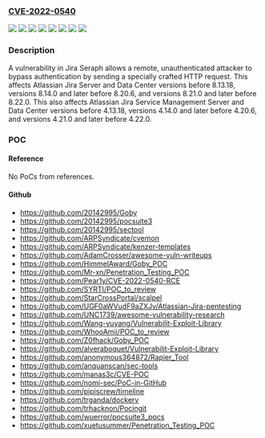 ### [CVE-2022-0540](https://cve.mitre.org/cgi-bin/cvename.cgi?name=CVE-2022-0540)
![](https://img.shields.io/static/v1?label=Product&message=Jira%20Core%20Server&color=blue)
![](https://img.shields.io/static/v1?label=Product&message=Jira%20Service%20Management%20Data%20Center&color=blue)
![](https://img.shields.io/static/v1?label=Product&message=Jira%20Service%20Management%20Server&color=blue)
![](https://img.shields.io/static/v1?label=Product&message=Jira%20Software%20Data%20Center&color=blue)
![](https://img.shields.io/static/v1?label=Product&message=Jira%20Software%20Server&color=blue)
![](https://img.shields.io/static/v1?label=Version&message=%3C%204.13.18%20&color=brighgreen)
![](https://img.shields.io/static/v1?label=Version&message=%3C%208.13.18%20&color=brighgreen)
![](https://img.shields.io/static/v1?label=Vulnerability&message=Improper%20Authentication&color=brighgreen)

### Description

A vulnerability in Jira Seraph allows a remote, unauthenticated attacker to bypass authentication by sending a specially crafted HTTP request. This affects Atlassian Jira Server and Data Center versions before 8.13.18, versions 8.14.0 and later before 8.20.6, and versions 8.21.0 and later before 8.22.0. This also affects Atlassian Jira Service Management Server and Data Center versions before 4.13.18, versions 4.14.0 and later before 4.20.6, and versions 4.21.0 and later before 4.22.0.

### POC

#### Reference
No PoCs from references.

#### Github
- https://github.com/20142995/Goby
- https://github.com/20142995/pocsuite3
- https://github.com/20142995/sectool
- https://github.com/ARPSyndicate/cvemon
- https://github.com/ARPSyndicate/kenzer-templates
- https://github.com/AdamCrosser/awesome-vuln-writeups
- https://github.com/HimmelAward/Goby_POC
- https://github.com/Mr-xn/Penetration_Testing_POC
- https://github.com/Pear1y/CVE-2022-0540-RCE
- https://github.com/SYRTI/POC_to_review
- https://github.com/StarCrossPortal/scalpel
- https://github.com/UGF0aWVudF9aZXJv/Atlassian-Jira-pentesting
- https://github.com/UNC1739/awesome-vulnerability-research
- https://github.com/Wang-yuyang/Vulnerabilit-Exploit-Library
- https://github.com/WhooAmii/POC_to_review
- https://github.com/Z0fhack/Goby_POC
- https://github.com/alveraboquet/Vulnerabilit-Exploit-Library
- https://github.com/anonymous364872/Rapier_Tool
- https://github.com/anquanscan/sec-tools
- https://github.com/manas3c/CVE-POC
- https://github.com/nomi-sec/PoC-in-GitHub
- https://github.com/pipiscrew/timeline
- https://github.com/trganda/dockerv
- https://github.com/trhacknon/Pocingit
- https://github.com/wuerror/pocsuite3_pocs
- https://github.com/xuetusummer/Penetration_Testing_POC

